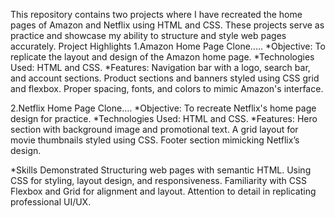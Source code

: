 This repository contains two projects where I have recreated the home pages of Amazon and Netflix using HTML and CSS. These projects serve as practice and showcase my ability to structure and style web pages accurately.
Project Highlights
1.Amazon Home Page Clone.....
    *Objective: To replicate the layout and design of the Amazon home page.
    *Technologies Used: HTML and CSS.
    *Features:
          Navigation bar with a logo, search bar, and account sections.
          Product sections and banners styled using CSS grid and flexbox.
          Proper spacing, fonts, and colors to mimic Amazon's interface.

<!--------------------------------------------------------------------------------------------------->

2.Netflix Home Page Clone....
      *Objective: To recreate Netflix's home page design for practice.
      *Technologies Used: HTML and CSS.
      *Features:
           Hero section with background image and promotional text.
           A grid layout for movie thumbnails styled using CSS.
           Footer section mimicking Netflix’s design.


*Skills Demonstrated
  Structuring web pages with semantic HTML.
  Using CSS for styling, layout design, and responsiveness.
  Familiarity with CSS Flexbox and Grid for alignment and layout.
  Attention to detail in replicating professional UI/UX.

